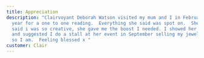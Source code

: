 ```yaml
---
title: Appreciation
description: "Clairvoyant Deborah Watson visited my mum and I in February this
  year for a one to one reading.  Everything she said was spot on.  She also
  said i was so creative, she gave me the boost I needed. I showed her my work
  and suggested I do a stall at her event in September selling my jewellery, and
  so I am.  Feeling blessed x "
customer: Clair
---
```


